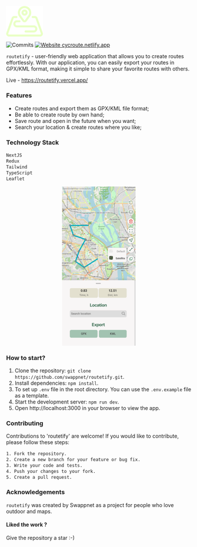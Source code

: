 <img align='center' src="public/logo.svg" width="100px">

![Commits](https://img.shields.io/github/commit-activity/m/swappnet/routetify)
[![Website cycroute.netlify.app](https://img.shields.io/website-up-down-green-red/http/shields.io.svg)](https://routetify.vercel.app/)

`routetify` - user-friendly web application that allows you to create routes effortlessly. With our application, you can easily export your routes in GPX/KML format, making it simple to share your favorite routes with others.

Live - https://routetify.vercel.app/

### Features

- Create routes and export them as GPX/KML file format;
- Be able to create route by own hand;
- Save route and open in the future when you want;
- Search your location & create routes where you like;

### Technology Stack

    NextJS
    Redux
    Tailwind
    TypeScript
    Leaflet

<div style="display: flex; justify-content: center;">
    <img src="public/previews/1.png" width="200px">
</div>


### How to start?

1.  Clone the repository: `git clone https://github.com/swappnet/routetify.git`.
2.  Install dependencies: `npm install`.
3.  To set up `.env` file in the root directory. You can use the `.env.example` file as a template.
4.  Start the development server: `npm run dev`.
5.  Open http://localhost:3000 in your browser to view the app.

### Contributing

Contributions to 'routetify' are welcome! If you would like to contribute, please follow these steps:

    1. Fork the repository.
    2. Create a new branch for your feature or bug fix.
    3. Write your code and tests.
    4. Push your changes to your fork.
    5. Create a pull request.

### Acknowledgements

`routetify` was created by Swappnet as a project for people who love outdoor and maps.

<h4>Liked the work ?</h4>
Give the repository a star :-)
